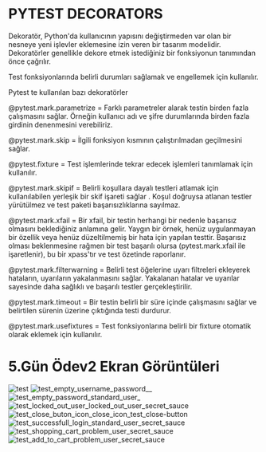 
# PYTEST DECORATORS

Dekoratör, Python'da kullanıcının yapısını değiştirmeden var olan bir nesneye yeni işlevler eklemesine izin veren bir tasarım modelidir.
Dekoratörler genellikle dekore etmek istediğiniz bir fonksiyonun tanımından önce çağrılır.

Test fonksiyonlarında belirli durumları sağlamak ve engellemek için kullanılır. 

Pytest te kullanılan bazı dekoratörler 

@pytest.mark.parametrize = Farklı parametreler alarak testin birden fazla çalışmasını sağlar. Örneğin kullanıcı adı ve şifre durumlarında
birden fazla girdinin denenmesini verebiliriz.

@pytest.mark.skip = İlgili fonksiyon kısmının çalıştırılmadan geçilmesini sağlar.

@pytest.fixture = Test işlemlerinde tekrar edecek işlemleri tanımlamak için kullanılır.

@pytest.mark.skipif = Belirli koşullara dayalı testleri atlamak için kullanılabilen yerleşik bir skif işareti sağlar .
Koşul doğruysa atlanan testler yürütülmez ve test paketi başarısızlıklarına sayılmaz.

@pytest.mark.xfail = Bir xfail, bir testin herhangi bir nedenle başarısız olmasını beklediğiniz anlamına gelir.
Yaygın bir örnek, henüz uygulanmayan bir özellik veya henüz düzeltilmemiş bir hata için yapılan testtir.
Başarısız olması beklenmesine rağmen bir test başarılı olursa (pytest.mark.xfail ile işaretlenir), bu bir xpass'tır ve test özetinde raporlanır.

@pytest.mark.filterwarning = Belirli test öğelerine uyarı filtreleri ekleyerek hataların, uyarıların yakalanmasını sağlar.
Yakalanan hatalar ve uyarılar sayesinde daha sağlıklı ve başarılı testler gerçekleştirilir.

@pytest.mark.timeout = Bir testin belirli bir süre içinde çalışmasını sağlar ve belirtilen sürenin üzerine çıktığında testi durdurur.

@pytest.mark.usefixtures = Test fonksiyonlarına belirli bir fixture otomatik olarak eklemek için kullanılır.

# 5.Gün Ödev2 Ekran Görüntüleri

![test](https://user-images.githubusercontent.com/119695278/228984392-5989ec59-15e3-4929-a5e7-e32ee5c726f8.PNG)
![test_empty_username_password__](https://user-images.githubusercontent.com/119695278/228984416-dff5f41d-3078-4e63-a9a5-40ce97166fe6.png)
![test_empty_password_standard_user_](https://user-images.githubusercontent.com/119695278/228984412-aa6f9107-1a86-4c9d-93c6-9fcb63f5284c.png)
![test_locked_out_user_locked_out_user_secret_sauce](https://user-images.githubusercontent.com/119695278/228984364-1b5ec609-91b8-4824-838e-4b9ee9eb09da.png)
![test_close_buton_icon_close_icon_test_close-button](https://user-images.githubusercontent.com/119695278/228984406-c8722462-85d8-4904-80d5-6b58bb3c79b3.png)
![test_successfull_login_standard_user_secret_sauce](https://user-images.githubusercontent.com/119695278/228984384-a86a387c-26c4-4865-b688-68872a8d1f9c.png)
![test_shopping_cart_problem_user_secret_sauce](https://user-images.githubusercontent.com/119695278/228984375-0c8a8a47-9152-4277-97b4-8d10e60e9196.png)
![test_add_to_cart_problem_user_secret_sauce](https://user-images.githubusercontent.com/119695278/228984399-1354b5f8-beb6-47f2-9a47-203e5fcedb65.png)










